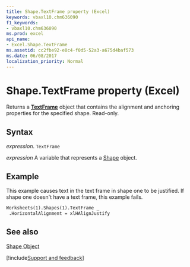 ```yaml
---
title: Shape.TextFrame property (Excel)
keywords: vbaxl10.chm636090
f1_keywords:
- vbaxl10.chm636090
ms.prod: excel
api_name:
- Excel.Shape.TextFrame
ms.assetid: cc2fbe92-e0c4-f0d5-52a3-a675d4baf573
ms.date: 06/08/2017
localization_priority: Normal
---
```



# Shape.TextFrame property (Excel)

Returns a  **[TextFrame](Excel.TextFrame.md)** object that contains the alignment and anchoring properties for the specified shape. Read-only.


## Syntax

_expression_. `TextFrame`

_expression_ A variable that represents a [Shape](Excel.Shape.md) object.


## Example

This example causes text in the text frame in shape one to be justified. If shape one doesn't have a text frame, this example fails.


```vb
Worksheets(1).Shapes(1).TextFrame _ 
 .HorizontalAlignment = xlHAlignJustify
```


## See also


[Shape Object](Excel.Shape.md)

[!include[Support and feedback](~/includes/feedback-boilerplate.md)]
